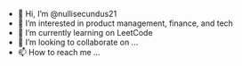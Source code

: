 - 👋 Hi, I’m @nullisecundus21
- 👀 I’m interested in product management, finance, and tech
- 🌱 I’m currently learning on LeetCode
- 💞️ I’m looking to collaborate on ...
- 📫 How to reach me ...

<!---
nullisecundus21/nullisecundus21 is a ✨ special ✨ repository because its `README.md` (this file) appears on your GitHub profile.
You can click the Preview link to take a look at your changes.
--->

